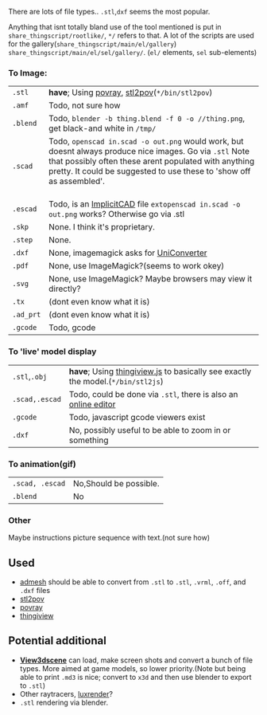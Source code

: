 There are lots of file types.. `.stl`,`dxf` seems the most popular.

Anything that isnt totally bland use of the tool mentioned is put in
`share_thingscript/rootlike/`, `*/` refers to that. A lot of the scripts 
are used for the gallery(`share_thingscript/main/el/gallery`)
`share_thingscript/main/el/sel/gallery/`. (`el/` elements, `sel` sub-elements)


### To Image:
<table>
<tr>
<td><code>.stl</code></td>
<td><b>have</b>; Using <a href="http://povray.org/">povray</a>,
<a href="http://rsmith.home.xs4all.nl/software/py-stl-stl2pov.html">stl2pov</a>(<code>*/bin/stl2pov</code>)</td></tr>
<tr><td><code>.amf</code></td><td>Todo, not sure how</td></tr>
<tr><td><code>.blend</code></td>
       <td>Todo, <code>blender -b thing.blend -f 0 -o //thing.png</code>, 
           get black-and white in <code>/tmp/</code></td></tr>
<tr><td><code>.scad</code></td><td>Todo, <code>openscad in.scad -o out.png</code>
would work, but doesnt always produce nice images. Go via <code>.stl</code>
Note that possibly often these arent populated with anything pretty. 
It could be suggested to use these to 'show off as assembled'.<br><br></td></tr>
<tr><td><code>.escad</code></td><td>Todo, is an
    <a href="http://implicitcad.org/">ImplicitCAD</a> file
    <code>extopenscad in.scad -o out.png</code> works? Otherwise go via .stl</td></tr>

<tr><td><code>.skp</code></td><td>None. I think it's proprietary.</td></tr>
<tr><td><code>.step</code></td><td>None.</td></tr>

<tr><td><code>.dxf</code></td><td>None, imagemagick asks for <a href="http://sk1project.org/">UniConverter</a></td></tr>
<tr><td><code>.pdf</code></td><td>None, use ImageMagick?(seems to work okey)</td></tr>
<tr><td><code>.svg</code></td><td>None, use ImageMagick? 
Maybe browsers may view it directly?</td></tr>
<tr><td><code>.tx</code></td><td>(dont even know what it is)</td></tr>
<tr><td><code>.ad_prt</code></td><td>(dont even know what it is)</td></tr>
<tr><td><code>.gcode</code></td><td>Todo, gcode</td></tr>
</table>

### To 'live' model display
<table>
<tr><td><code>.stl</code>,<code>.obj</code></td>
<td><b>have</b>; Using <a href="https://github.com/tbuser/thingiview.js">thingiview.js</a> to basically
  see exactly the model.(<code>*/bin/stl2js</code>)</td></tr>
<tr><td><code>.scad,.escad</code></td><td>Todo, could be done via <code>.stl</code>,
there is also an <a href="http://www.implicitcad.org/editor">online editor</a></td></tr>
<tr><td><code>.gcode</code></td><td>Todo, javascript gcode viewers exist</td></tr>
<tr><td><code>.dxf</code></td><td>No, possibly useful to be able to zoom in 
    or something</td></tr>
</table>

### To animation(gif)
<table>
<tr><td><code>.scad, .escad</code></td><td>No,Should be possible.</td></tr>
<tr><td><code>.blend</code></td><td>No</td></tr>
</table>

### Other
Maybe instructions picture sequence with text.(not sure how)

## Used
* [admesh](http://www.varlog.com/admesh-htm) should be able to convert from `.stl` to
`.stl`, `.vrml`, `.off`, and `.dxf` files
* [stl2pov](http://rsmith.home.xs4all.nl/software/py-stl-stl2pov.html%22)
* [povray](http://povray.org/)
* [thingiview](https://github.com/tbuser/thingiview.js)

## Potential additional
* [**View3dscene**](http://castle-engine.sourceforge.net/view3dscene.php) can load,
  make screen shots and convert a bunch of file types. More aimed at game models, 
  so lower priority.(Note but being able to print `.md3` is nice; convert to `x3d`
  and then use blender to export to `.stl`)
* Other raytracers, [luxrender](http://www.luxrender.net/en_GB/index)?
* `.stl` rendering via blender.
